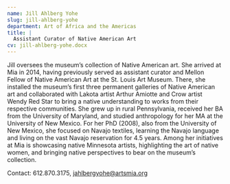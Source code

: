 ```yaml
---
name: Jill Ahlberg Yohe
slug: jill-ahlberg-yohe
department: Art of Africa and the Americas
title: |
  Assistant Curator of Native American Art
cv: jill-ahlberg-yohe.docx
---
```


Jill oversees the museum’s collection of Native American art. She arrived at Mia in 2014, having previously served as assistant curator and Mellon Fellow of Native American Art at the St. Louis Art Museum. There, she installed the museum’s first three permanent galleries of Native American art and collaborated with Lakota artist Arthur Amiotte and Crow artist Wendy Red Star to bring a native understanding to works from their respective communities. She grew up in rural Pennsylvania, received her BA from the University of Maryland, and studied anthropology for her MA at the University of New Mexico. For her PhD (2008), also from the University of New Mexico, she focused on Navajo textiles, learning the Navajo language and living on the vast Navajo reservation for 4.5 years. Among her initiatives at Mia is showcasing native Minnesota artists, highlighting the art of native women, and bringing native perspectives to bear on the museum’s collection.

Contact: 612.870.3175, [jahlbergyohe@artsmia.org](mailto:jahlbergyohe@artsmia.org)

